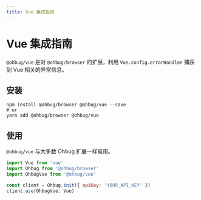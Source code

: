 ```yaml
---
title: Vue 集成指南
---
```


# Vue 集成指南

`@ohbug/vue` 是对 `@ohbug/browser` 的扩展，利用 `Vue.config.errorHandler` 捕获到 Vue 相关的异常信息。

## 安装

```shell
npm install @ohbug/browser @ohbug/vue --save
# or
yarn add @ohbug/browser @ohbug/vue
```

## 使用

`@ohbug/vue` 与大多数 Ohbug 扩展一样易用。

```javascript
import Vue from 'vue'
import Ohbug from '@ohbug/browser'
import OhbugVue from '@ohbug/vue'

const client = Ohbug.init({ apiKey: 'YOUR_API_KEY' })
client.use(OhbugVue, Vue)
```



